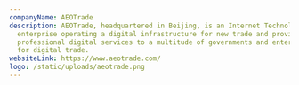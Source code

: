 ```yaml
---
companyName: AEOTrade
description: AEOTrade, headquartered in Beijing, is an Internet Technology
  enterprise operating a digital infrastructure for new trade and providing
  professional digital services to a multitude of governments and enterprises
  for digital trade.
websiteLink: https://www.aeotrade.com/
logo: /static/uploads/aeotrade.png
---
```

